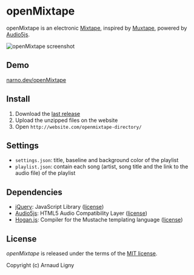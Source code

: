 # openMixtape

openMixtape is an electronic [Mixtape](http://en.wikipedia.org/wiki/Mixtape), inspired by [Muxtape](http://en.wikipedia.org/wiki/Muxtape), powered by [Audio5js](https://github.com/zohararad/audio5js).

![openMixtape screenshot](https://raw.githubusercontent.com/Narno/openMixtape/gh-pages/_phpoole/assets/images/openMixtape.png "openMixtape screenshot")

## Demo

[narno.dev/openMixtape](https://narno.dev/openMixtape/)

## Install

1. Download the [last release](https://github.com/Narno/openMixtape/releases)
2. Upload the unzipped files on the website
3. Open `http://website.com/openmixtape-directory/`

## Settings

* `settings.json`: title, baseline and background color of the playlist
* `playlist.json`: contain each song (artist, song title and the link to the audio file) of the playlist

## Dependencies

* [jQuery](https://github.com/jquery/jquery): JavaScript Library ([license](https://github.com/jquery/jquery/blob/master/LICENSE.txt))
* [Audio5js](https://github.com/zohararad/audio5js): HTML5 Audio Compatibility Layer ([license](https://github.com/zohararad/audio5js#license))
* [Hogan.js](https://github.com/twitter/hogan.js): Compiler for the Mustache templating language ([license](https://github.com/twitter/hogan.js/blob/master/LICENSE))

## License

_openMixtape_ is released under the terms of the [MIT license](http://opensource.org/licenses/MIT).

Copyright (c) Arnaud Ligny
